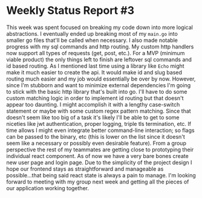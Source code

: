 # Weekly Status Report #3

This week was spent focused on breaking my code down into more logical abstractions. I 
eventually ended up breaking most of my `main.go` into smaller go files that'll be called when necessary. 
I also made notable progress with my sql commands and http routing. My custom http handlers now support all 
types of requests (get, post, etc.). For a MVP (minimum viable product) the only things left to finish are leftover 
sql commands and id based routing. As I mentioned last time using a library like `Echo` might make it much easier to create the api. 
It would make id and slug based routing much easier and my job would essentially be over by now. However, since I'm stubborn and want to 
minimize external dependencies I'm going to stick with the basic http library that's built into go. I'll have to do some custom matching logic 
in order to implement id routing but that doesn't appear too daunting. I might accomplish it with a lengthy case-switch statement or maybe with some 
custom regex pattern matching. Since that doesn't seem like too big of a task it's likely I'll be able to get 
to some niceties like jwt authentication, proper logging, triple tls termination, etc. If time allows I might even 
integrate better command-line interaction; so flags can be passed to the binary, etc (this is lower on the list since it doesn't 
seem like a necessary or possibly even desirable feature). From a group perspective the rest of my teammates are getting close to prototyping their individual react component. 
As of now we have a very bare bones create new user page and login page. Due to the simplicity of the project design 
I hope our frontend stays as straightforward and manageable as possible...that being said react state is always a pain to manage.
I'm looking forward to meeting with my group next week and getting all the pieces of our application working together.
